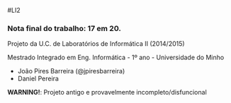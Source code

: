 #LI2
### Nota final do trabalho: 17 em 20.

Projeto da U.C. de Laboratórios de Informática II (2014/2015)

Mestrado Integrado em Eng. Informática - 1º ano - Universidade do Minho

* João Pires Barreira (@jpiresbarreira)
* Daniel Pereira

__WARNING!__: Projeto antigo e provavelmente incompleto/disfuncional
